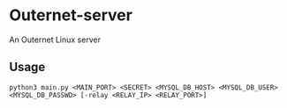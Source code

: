 # Outernet-server

An Outernet Linux server

## Usage

```
python3 main.py <MAIN_PORT> <SECRET> <MYSQL_DB_HOST> <MYSQL_DB_USER> <MYSQL_DB_PASSWD> [-relay <RELAY_IP> <RELAY_PORT>]
```
